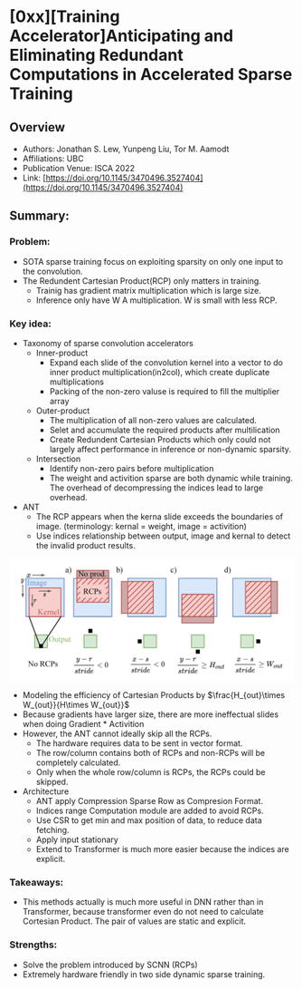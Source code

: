 # [0xx][Training Accelerator]Anticipating and Eliminating Redundant Computations in Accelerated Sparse Training
## Overview
* Authors: Jonathan S. Lew, Yunpeng Liu, Tor M. Aamodt
* Affiliations: UBC
* Publication Venue: ISCA 2022
* Link: [https://doi.org/10.1145/3470496.3527404](https://doi.org/10.1145/3470496.3527404)
## Summary: 
### Problem:
- SOTA sparse training focus on exploiting sparsity on only one input to the convolution.
- The Redundent Cartesian Product(RCP) only matters in training. 
  - Trainig has gradient matrix multiplication which is large size.
  - Inference only have W A multiplication. W is small with less RCP.
### Key idea: 
- Taxonomy of sparse convolution accelerators
  - Inner-product
    - Expand each slide of the convolution kernel into a vector to do inner product multiplication(in2col), which create duplicate multiplications
    - Packing of the non-zero valuse is required to fill the multiplier array
  - Outer-product
    - The multiplication of all non-zero values are calculated.
    - Selet and accumulate the required products after multilication
    - Create Redundent Cartesian Products which only could not largely affect performance in inference or non-dynamic sparsity.
  - Intersection
    - Identify non-zero pairs before multiplication
    - The weight and activition sparse are both dynamic while training. The overhead of decompressing the indices lead to large overhead.
- ANT
  - The RCP appears when the kerna slide exceeds the boundaries of image. (terminology: kernal = weight, image = activition) 
  - Use indices relationship between output, image and kernal to detect the invalid product results.
  
![](./Figures/ANT_RCP.png)

  - Modeling the efficiency of Cartesian Products by  $\frac{H_{out}\times W_{out}}{H\times W_{out}}$
  - Because gradients have larger size, there are more ineffectual slides when doing Gradient * Activition
  - However, the ANT cannot ideally skip all the RCPs.
    - The hardware requires data to be sent in vector format.
    - The row/column contains both of RCPs and non-RCPs will be completely calculated.
    - Only when the whole row/column is RCPs, the RCPs could be skipped. 
- Architecture
  - ANT apply Compression Sparse Row as Compresion Format.
  - Indices range Computation module are added to avoid RCPs. 
  - Use CSR to get min and max position of data, to reduce data fetching.
  - Apply input stationary
  - Extend to Transformer is much more easier because the indices are explicit.
### Takeaways: 
- This methods actually is much more useful in DNN rather than in Transformer, because transformer even do not need to calculate Cortesian Product. The pair of values are static and explicit.
### Strengths: 
- Solve the problem introduced by SCNN (RCPs)
- Extremely hardware friendly in two side dynamic sparse training. 

